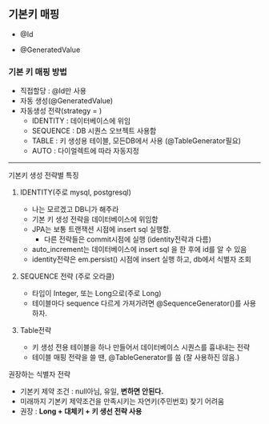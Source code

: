 ## 기본키 매핑

- @Id

- @GeneratedValue



### 기본 키 매핑 방법

- 직접할당 : @Id만 사용
- 자동 생성(@GeneratedValue)
- 자동생성 전략(strategy = )
  - IDENTITY : 데이터베이스에 위임
  - SEQUENCE : DB 시퀀스 오브젝트 사용함
  - TABLE : 키 생성용 테이블, 모든DB에서 사용 (@TableGenerator필요)
  - AUTO : 다이얼렉트에 따라 자동지정



---

기본키 생성 전략별 특징

1. IDENTITY(주로 mysql, postgresql)
   - 나는 모르겠고 DB니가 해주라
   - 기본 키 생성 전략을 데이터베이스에 위임함
   - JPA는 보통 트랜잭션 시점에 insert sql 실행함.
     - 다른 전략들은 commit시점에 실행 (identity전략과 다름)
   - auto_increment는 데이터베이스에 insert sql 을 한 후에 id를 알 수 있음
   - identity전략은 em.persist() 시점에 insert 실행 하고, db에서 식별자 조회

2. SEQUENCE 전략 (주로 오라클)
   - 타입이 Integer, 또는 Long으로(주로 Long)
   - 테이블마다 sequence 다르게 가져가려면 @SequenceGenerator()를 사용하자.
3. Table전략
   - 키 생성 전용 테이블을 하나 만들어서 데이터베이스 시퀀스를 흉내내는 전략
   - 테이블 매핑 전략을 쓸 땐, @TableGenerator를 씀 (잘 사용하진 않음.)



권장하는 식별자 전략

- 기본키 제약 조건 : null아님, 유일, **변하면 안된다.**
- 미래까지 기본키 제약조건을 만족시키는 자연키(주민번호) 찾기 어려움
- 권장 : **Long + 대체키 + 키 생선 전략 사용**

